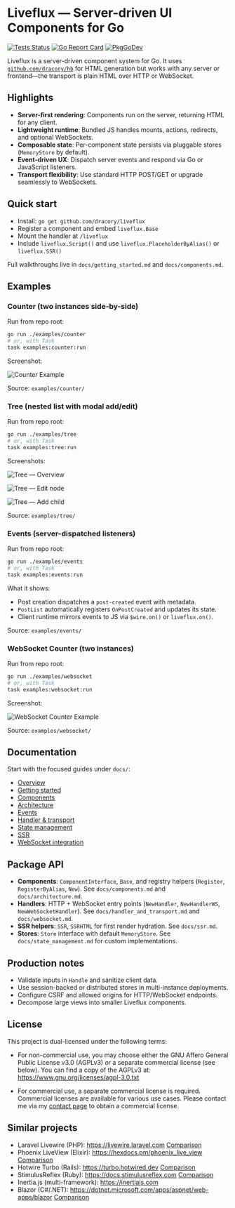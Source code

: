 # Liveflux — Server-driven UI Components for Go

[![Tests Status](https://github.com/dracory/liveflux/actions/workflows/tests.yml/badge.svg?branch=main)](https://github.com/dracory/liveflux/actions/workflows/tests.yml)
[![Go Report Card](https://goreportcard.com/badge/github.com/dracory/liveflux)](https://goreportcard.com/report/github.com/dracory/liveflux)
[![PkgGoDev](https://pkg.go.dev/badge/github.com/dracory/liveflux)](https://pkg.go.dev/github.com/dracory/liveflux)

Liveflux is a server-driven component system for Go. It uses [`github.com/dracory/hb`](https://github.com/dracory/hb) for HTML generation but works with any server or frontend—the transport is plain HTML over HTTP or WebSocket.

## Highlights

- **Server-first rendering**: Components run on the server, returning HTML for any client.
- **Lightweight runtime**: Bundled JS handles mounts, actions, redirects, and optional WebSockets.
- **Composable state**: Per-component state persists via pluggable stores (`MemoryStore` by default).
- **Event-driven UX**: Dispatch server events and respond via Go or JavaScript listeners.
- **Transport flexibility**: Use standard HTTP POST/GET or upgrade seamlessly to WebSockets.

## Quick start

- Install: `go get github.com/dracory/liveflux`
- Register a component and embed `liveflux.Base`
- Mount the handler at `/liveflux`
- Include `liveflux.Script()` and use `liveflux.PlaceholderByAlias()` or `liveflux.SSR()`

Full walkthroughs live in `docs/getting_started.md` and `docs/components.md`.

## Examples

### Counter (two instances side-by-side)

Run from repo root:

```bash
go run ./examples/counter
# or, with Task
task examples:counter:run
```

Screenshot:

![Counter Example](examples/counter/screenshot.png)

Source: `examples/counter/`

### Tree (nested list with modal add/edit)

Run from repo root:

```bash
go run ./examples/tree
# or, with Task
task examples:tree:run
```

Screenshots:

![Tree — Overview](examples/tree/screenshot.png)

![Tree — Edit node](examples/tree/screenshot_edit_node.png)

![Tree — Add child](examples/tree/screenshot_add_child.png)

Source: `examples/tree/`

### Events (server-dispatched listeners)

Run from repo root:

```bash
go run ./examples/events
# or, with Task
task examples:events:run
```

What it shows:

- Post creation dispatches a `post-created` event with metadata.
- `PostList` automatically registers `OnPostCreated` and updates its state.
- Client runtime mirrors events to JS via `$wire.on()` or `liveflux.on()`.

Source: `examples/events/`

### WebSocket Counter (two instances)

Run from repo root:

```bash
go run ./examples/websocket
# or, with Task
task examples:websocket:run
```

Screenshot:

![WebSocket Counter Example](examples/websocket/screenshot.png)

Source: `examples/websocket/`

## Documentation

Start with the focused guides under `docs/`:

- [Overview](docs/overview.md)
- [Getting started](docs/getting_started.md)
- [Components](docs/components.md)
- [Architecture](docs/architecture.md)
- [Events](docs/events.md)
- [Handler & transport](docs/handler_and_transport.md)
- [State management](docs/state_management.md)
- [SSR](docs/ssr.md)
- [WebSocket integration](docs/websocket.md)

## Package API

- **Components**: `ComponentInterface`, `Base`, and registry helpers (`Register`, `RegisterByAlias`, `New`). See `docs/components.md` and `docs/architecture.md`.
- **Handlers**: HTTP + WebSocket entry points (`NewHandler`, `NewHandlerWS`, `NewWebSocketHandler`). See `docs/handler_and_transport.md` and `docs/websocket.md`.
- **SSR helpers**: `SSR`, `SSRHTML` for first render hydration. See `docs/ssr.md`.
- **Stores**: `Store` interface with default `MemoryStore`. See `docs/state_management.md` for custom implementations.

## Production notes

- Validate inputs in `Handle` and sanitize client data.
- Use session-backed or distributed stores in multi-instance deployments.
- Configure CSRF and allowed origins for HTTP/WebSocket endpoints.
- Decompose large views into smaller Liveflux components.

## License

This project is dual-licensed under the following terms:

- For non-commercial use, you may choose either the GNU Affero General Public License v3.0 (AGPLv3) _or_ a separate commercial license (see below). You can find a copy of the AGPLv3 at: https://www.gnu.org/licenses/agpl-3.0.txt

- For commercial use, a separate commercial license is required. Commercial licenses are available for various use cases. Please contact me via my [contact page](https://lesichkov.co.uk/contact) to obtain a commercial license.

## Similar projects

- Laravel Livewire (PHP): https://livewire.laravel.com [Comparison](docs/comparisons/php_livewire_comparison.md)
- Phoenix LiveView (Elixir): https://hexdocs.pm/phoenix_live_view [Comparison](docs/comparisons/phoenix_liveview_comparison.md)
- Hotwire Turbo (Rails): https://turbo.hotwired.dev [Comparison](docs/comparisons/hotwire_turbo_comparison.md)
- StimulusReflex (Ruby): https://docs.stimulusreflex.com [Comparison](docs/comparisons/stimulusreflex_comparison.md)
- Inertia.js (multi-framework): https://inertiajs.com
- Blazor (C#/.NET): https://dotnet.microsoft.com/apps/aspnet/web-apps/blazor [Comparison](docs/comparisons/blazor_comparison.md)
